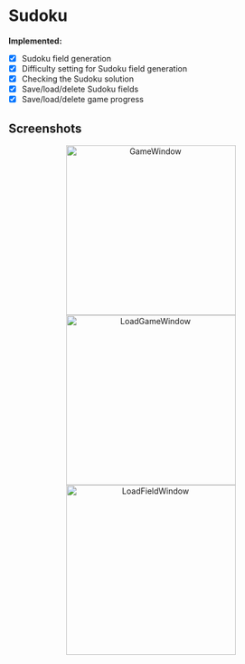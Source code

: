 # Sudoku

**Implemented:**
- [X] Sudoku field generation
- [X] Difficulty setting for Sudoku field generation
- [X] Checking the Sudoku solution
- [X] Save/load/delete Sudoku fields
- [X] Save/load/delete game progress

## Screenshots

<p align="center">
  <img src="screenshots/screenshot1.png" width="300" alt="GameWindow" />
  <img src="screenshots/screenshot2.png" width="300" alt="LoadGameWindow" />
  <img src="screenshots/screenshot3.png" width="300" alt="LoadFieldWindow" />
</p>
